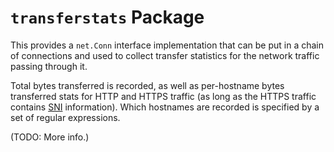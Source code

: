 `transferstats` Package
=======================

This provides a `net.Conn` interface implementation that can be put in a chain
of connections and used to collect transfer statistics for the network traffic
passing through it.

Total bytes transferred is recorded, as well as per-hostname bytes transferred
stats for HTTP and HTTPS traffic (as long as the HTTPS traffic contains [SNI]
information). Which hostnames are recorded is specified by a set of regular
expressions.

[SNI]: https://en.wikipedia.org/wiki/Server_Name_Indication

(TODO: More info.)
